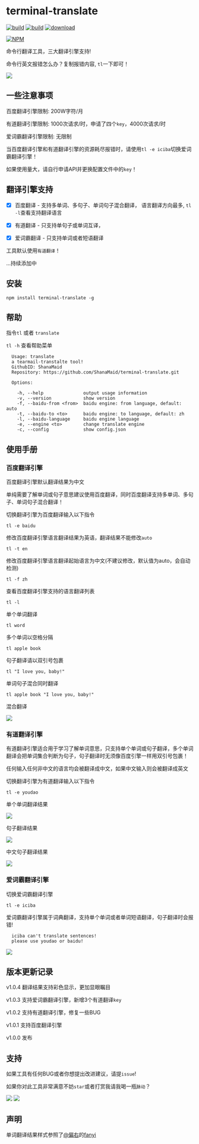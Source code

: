 # terminal-translate
[![build](https://img.shields.io/badge/npm-1.0.4-blue.svg)](https://github.com/ShanaMaid/terminal-translate) 
[![build](https://img.shields.io/npm/l/express.svg)](https://github.com/ShanaMaid/terminal-translate)
[![download](https://img.shields.io/npm/dt/terminal-translate.svg?style=flat-square)](https://www.npmjs.com/package/terminal-translate)

[![NPM](https://nodei.co/npm/terminal-translate.png?downloads=true&downloadRank=true&stars=true)](https://nodei.co/npm/terminal-translate/)

命令行翻译工具，三大翻译引擎支持!

命令行英文报错怎么办？复制报错内容, `tl`一下即可！

![](./example/example.png)

## 一些注意事项
百度翻译引擎限制: 200W字符/月

有道翻译引擎限制: 1000次请求/时，申请了四个`key`，4000次请求/时

爱词霸翻译引擎限制: 无限制

当百度翻译引擎和有道翻译引擎的资源耗尽报错时，请使用`tl -e iciba`切换爱词霸翻译引擎！

如果使用量大，请自行申请API并更换配置文件中的`key`！



## 翻译引擎支持

- [x] 百度翻译 - 支持多单词、多句子、单词句子混合翻译， 语言翻译方向最多, `tl -l`查看支持翻译语言
- [x] 有道翻译 - 只支持单句子或单词互译， 
- [x] 爱词霸翻译 - 只支持单词或者短语翻译


工具默认使用`有道翻译`！

...持续添加中

## 安装
```
npm install terminal-translate -g
```

## 帮助
指令`tl` 或者 `translate`

`tl -h` 查看帮助菜单
```
  Usage: translate
  a tearmail-transtalte tool!
  GithubID: ShanaMaid
  Repository: https://github.com/ShanaMaid/terminal-translate.git

  Options:

    -h, --help               output usage information
    -v, --version            show version
    -f, --baidu-from <from>  baidu engine: from language, default: auto
    -t, --baidu-to <to>      baidu engine: to language, default: zh
    -l, --baidu-language     baidu engine language
    -e, --engine <to>        change translate engine
    -c, --config             show config.json

```


## 使用手册
### 百度翻译引擎

百度翻译引擎默认翻译结果为中文

单纯需要了解单词或句子意思建议使用百度翻译，同时百度翻译支持多单词、多句子、单词句子混合翻译！

切换翻译引擎为百度翻译输入以下指令
```
tl -e baidu
```

修改百度翻译引擎语言翻译结果为英语，翻译结果不能修改`auto`
```
tl -t en
```

修改百度翻译引擎语言翻译起始语言为中文(不建议修改，默认值为auto，会自动检测)
```
tl -f zh
```

查看百度翻译引擎支持的语言翻译列表
```
tl -l
```

单个单词翻译
```
tl word
```

多个单词以空格分隔
```
tl apple book
```

句子翻译请以双引号包裹
```
tl "I love you, baby!"

```

单词句子混合同时翻译
```
tl apple book "I love you, baby!"
```

混合翻译

![](./example/baidu.png)

### 有道翻译引擎

有道翻译引擎适合用于学习了解单词意思，只支持单个单词或句子翻译，多个单词翻译会把单词集合判断为句子，句子翻译时无须像百度引擎一样用双引号包裹！

任何输入任何非中文的语言均会被翻译成中文，如果中文输入则会被翻译成英文

切换翻译引擎为有道翻译输入以下指令
```
tl -e youdao
```

单个单词翻译结果

![](./example/youdao1.png)

句子翻译结果

![](./example/youdao2.png)

中文句子翻译结果

![](./example/youdao3.png)

### 爱词霸翻译引擎

切换爱词霸翻译引擎
```
tl -e iciba
```

爱词霸翻译引擎属于词典翻译，支持单个单词或者单词短语翻译，句子翻译时会报错!
```
  iciba can't translate sentences! 
  please use youdao or baidu!
```

![](./example/iciba.png)



## 版本更新记录

v1.0.4 翻译结果支持彩色显示，更加显眼瞩目

v1.0.3 支持爱词霸翻译引擎，新增3个有道翻译`key`

v1.0.2 支持有道翻译引擎，修复一些BUG

v1.0.1 支持百度翻译引擎

v1.0.0 发布


## 支持
如果工具有任何BUG或者你想提出改进建议，请提`issue`!

如果你对此工具非常满意不妨`star`或者打赏我请我喝一瓶`脉动`？

![](./example/zhifubao.png)
![](./example/weixin.png)

## 声明
单词翻译结果样式参照了[@偏右](https://github.com/afc163)的[fanyi](https://github.com/afc163/fanyi)




